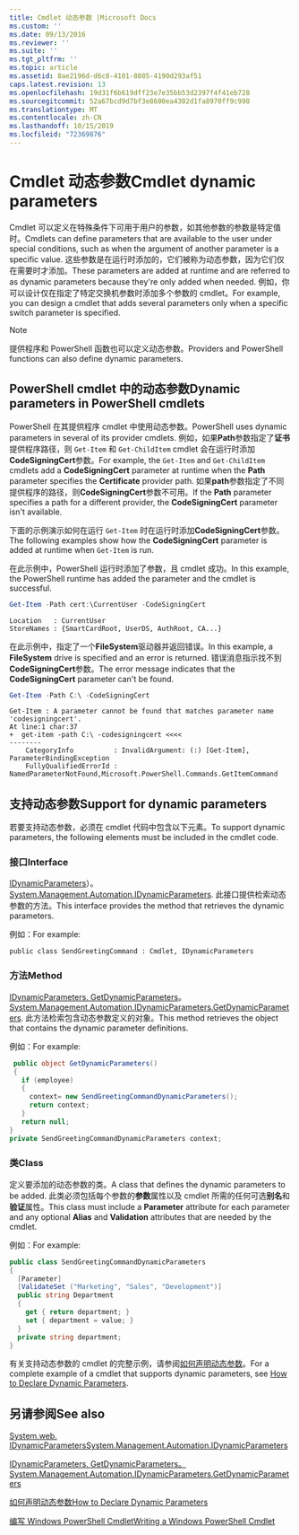 ```yaml
---
title: Cmdlet 动态参数 |Microsoft Docs
ms.custom: ''
ms.date: 09/13/2016
ms.reviewer: ''
ms.suite: ''
ms.tgt_pltfrm: ''
ms.topic: article
ms.assetid: 8ae2196d-d6c8-4101-8805-4190d293af51
caps.latest.revision: 13
ms.openlocfilehash: 19d31f6b619dff23e7e35bb53d2397f4f41eb728
ms.sourcegitcommit: 52a67bcd9d7bf3e8600ea4302d1fa8970ff9c998
ms.translationtype: MT
ms.contentlocale: zh-CN
ms.lasthandoff: 10/15/2019
ms.locfileid: "72369876"
---
```

# <a name="cmdlet-dynamic-parameters"></a><span data-ttu-id="1461c-102">Cmdlet 动态参数</span><span class="sxs-lookup"><span data-stu-id="1461c-102">Cmdlet dynamic parameters</span></span>

<span data-ttu-id="1461c-103">Cmdlet 可以定义在特殊条件下可用于用户的参数，如其他参数的参数是特定值时。</span><span class="sxs-lookup"><span data-stu-id="1461c-103">Cmdlets can define parameters that are available to the user under special conditions, such as when the argument of another parameter is a specific value.</span></span> <span data-ttu-id="1461c-104">这些参数是在运行时添加的，它们被称为动态参数，因为它们仅在需要时才添加。</span><span class="sxs-lookup"><span data-stu-id="1461c-104">These parameters are added at runtime and are referred to as dynamic parameters because they're only added when needed.</span></span> <span data-ttu-id="1461c-105">例如，你可以设计仅在指定了特定交换机参数时添加多个参数的 cmdlet。</span><span class="sxs-lookup"><span data-stu-id="1461c-105">For example, you can design a cmdlet that adds several parameters only when a specific switch parameter is specified.</span></span>

> [!NOTE]
> <span data-ttu-id="1461c-106">提供程序和 PowerShell 函数也可以定义动态参数。</span><span class="sxs-lookup"><span data-stu-id="1461c-106">Providers and PowerShell functions can also define dynamic parameters.</span></span>

## <a name="dynamic-parameters-in-powershell-cmdlets"></a><span data-ttu-id="1461c-107">PowerShell cmdlet 中的动态参数</span><span class="sxs-lookup"><span data-stu-id="1461c-107">Dynamic parameters in PowerShell cmdlets</span></span>

<span data-ttu-id="1461c-108">PowerShell 在其提供程序 cmdlet 中使用动态参数。</span><span class="sxs-lookup"><span data-stu-id="1461c-108">PowerShell uses dynamic parameters in several of its provider cmdlets.</span></span> <span data-ttu-id="1461c-109">例如，如果**Path**参数指定了**证书**提供程序路径，则 `Get-Item` 和 `Get-ChildItem` cmdlet 会在运行时添加**CodeSigningCert**参数。</span><span class="sxs-lookup"><span data-stu-id="1461c-109">For example, the `Get-Item` and `Get-ChildItem` cmdlets add a **CodeSigningCert** parameter at runtime when the **Path** parameter specifies the **Certificate** provider path.</span></span> <span data-ttu-id="1461c-110">如果**path**参数指定了不同提供程序的路径，则**CodeSigningCert**参数不可用。</span><span class="sxs-lookup"><span data-stu-id="1461c-110">If the **Path** parameter specifies a path for a different provider, the **CodeSigningCert** parameter isn't available.</span></span>

<span data-ttu-id="1461c-111">下面的示例演示如何在运行 `Get-Item` 时在运行时添加**CodeSigningCert**参数。</span><span class="sxs-lookup"><span data-stu-id="1461c-111">The following examples show how the **CodeSigningCert** parameter is added at runtime when `Get-Item` is run.</span></span>

<span data-ttu-id="1461c-112">在此示例中，PowerShell 运行时添加了参数，且 cmdlet 成功。</span><span class="sxs-lookup"><span data-stu-id="1461c-112">In this example, the PowerShell runtime has added the parameter and the cmdlet is successful.</span></span>

```powershell
Get-Item -Path cert:\CurrentUser -CodeSigningCert
```

```Output
Location   : CurrentUser
StoreNames : {SmartCardRoot, UserDS, AuthRoot, CA...}
```

<span data-ttu-id="1461c-113">在此示例中，指定了一个**FileSystem**驱动器并返回错误。</span><span class="sxs-lookup"><span data-stu-id="1461c-113">In this example, a **FileSystem** drive is specified and an error is returned.</span></span> <span data-ttu-id="1461c-114">错误消息指示找不到**CodeSigningCert**参数。</span><span class="sxs-lookup"><span data-stu-id="1461c-114">The error message indicates that the **CodeSigningCert** parameter can't be found.</span></span>

```powershell
Get-Item -Path C:\ -CodeSigningCert
```

```Output
Get-Item : A parameter cannot be found that matches parameter name 'codesigningcert'.
At line:1 char:37
+  get-item -path C:\ -codesigningcert <<<<
--------
    CategoryInfo          : InvalidArgument: (:) [Get-Item], ParameterBindingException
    FullyQualifiedErrorId : NamedParameterNotFound,Microsoft.PowerShell.Commands.GetItemCommand
```

## <a name="support-for-dynamic-parameters"></a><span data-ttu-id="1461c-115">支持动态参数</span><span class="sxs-lookup"><span data-stu-id="1461c-115">Support for dynamic parameters</span></span>

<span data-ttu-id="1461c-116">若要支持动态参数，必须在 cmdlet 代码中包含以下元素。</span><span class="sxs-lookup"><span data-stu-id="1461c-116">To support dynamic parameters, the following elements must be included in the cmdlet code.</span></span>

### <a name="interface"></a><span data-ttu-id="1461c-117">接口</span><span class="sxs-lookup"><span data-stu-id="1461c-117">Interface</span></span>

<span data-ttu-id="1461c-118">[IDynamicParameters](/dotnet/api/System.Management.Automation.IDynamicParameters)）。</span><span class="sxs-lookup"><span data-stu-id="1461c-118">[System.Management.Automation.IDynamicParameters](/dotnet/api/System.Management.Automation.IDynamicParameters).</span></span>
<span data-ttu-id="1461c-119">此接口提供检索动态参数的方法。</span><span class="sxs-lookup"><span data-stu-id="1461c-119">This interface provides the method that retrieves the dynamic parameters.</span></span>

<span data-ttu-id="1461c-120">例如：</span><span class="sxs-lookup"><span data-stu-id="1461c-120">For example:</span></span>

`public class SendGreetingCommand : Cmdlet, IDynamicParameters`

### <a name="method"></a><span data-ttu-id="1461c-121">方法</span><span class="sxs-lookup"><span data-stu-id="1461c-121">Method</span></span>

<span data-ttu-id="1461c-122">[IDynamicParameters. GetDynamicParameters](/dotnet/api/System.Management.Automation.IDynamicParameters.GetDynamicParameters)。</span><span class="sxs-lookup"><span data-stu-id="1461c-122">[System.Management.Automation.IDynamicParameters.GetDynamicParameters](/dotnet/api/System.Management.Automation.IDynamicParameters.GetDynamicParameters).</span></span>
<span data-ttu-id="1461c-123">此方法检索包含动态参数定义的对象。</span><span class="sxs-lookup"><span data-stu-id="1461c-123">This method retrieves the object that contains the dynamic parameter definitions.</span></span>

<span data-ttu-id="1461c-124">例如：</span><span class="sxs-lookup"><span data-stu-id="1461c-124">For example:</span></span>

```csharp
 public object GetDynamicParameters()
 {
   if (employee)
   {
     context= new SendGreetingCommandDynamicParameters();
     return context;
   }
   return null;
}
private SendGreetingCommandDynamicParameters context;
```

### <a name="class"></a><span data-ttu-id="1461c-125">类</span><span class="sxs-lookup"><span data-stu-id="1461c-125">Class</span></span>

<span data-ttu-id="1461c-126">定义要添加的动态参数的类。</span><span class="sxs-lookup"><span data-stu-id="1461c-126">A class that defines the dynamic parameters to be added.</span></span> <span data-ttu-id="1461c-127">此类必须包括每个参数的**参数**属性以及 cmdlet 所需的任何可选**别名**和**验证**属性。</span><span class="sxs-lookup"><span data-stu-id="1461c-127">This class must include a **Parameter** attribute for each parameter and any optional **Alias** and **Validation** attributes that are needed by the cmdlet.</span></span>

<span data-ttu-id="1461c-128">例如：</span><span class="sxs-lookup"><span data-stu-id="1461c-128">For example:</span></span>

```csharp
public class SendGreetingCommandDynamicParameters
{
  [Parameter]
  [ValidateSet ("Marketing", "Sales", "Development")]
  public string Department
  {
    get { return department; }
    set { department = value; }
  }
  private string department;
}
```

<span data-ttu-id="1461c-129">有关支持动态参数的 cmdlet 的完整示例，请参阅[如何声明动态参数](./how-to-declare-dynamic-parameters.md)。</span><span class="sxs-lookup"><span data-stu-id="1461c-129">For a complete example of a cmdlet that supports dynamic parameters, see [How to Declare Dynamic Parameters](./how-to-declare-dynamic-parameters.md).</span></span>

## <a name="see-also"></a><span data-ttu-id="1461c-130">另请参阅</span><span class="sxs-lookup"><span data-stu-id="1461c-130">See also</span></span>

[<span data-ttu-id="1461c-131">System.web. IDynamicParameters</span><span class="sxs-lookup"><span data-stu-id="1461c-131">System.Management.Automation.IDynamicParameters</span></span>](/dotnet/api/System.Management.Automation.IDynamicParameters)

[<span data-ttu-id="1461c-132">IDynamicParameters. GetDynamicParameters。</span><span class="sxs-lookup"><span data-stu-id="1461c-132">System.Management.Automation.IDynamicParameters.GetDynamicParameters</span></span>](/dotnet/api/System.Management.Automation.IDynamicParameters.GetDynamicParameters)

[<span data-ttu-id="1461c-133">如何声明动态参数</span><span class="sxs-lookup"><span data-stu-id="1461c-133">How to Declare Dynamic Parameters</span></span>](./how-to-declare-dynamic-parameters.md)

[<span data-ttu-id="1461c-134">编写 Windows PowerShell Cmdlet</span><span class="sxs-lookup"><span data-stu-id="1461c-134">Writing a Windows PowerShell Cmdlet</span></span>](./writing-a-windows-powershell-cmdlet.md)
